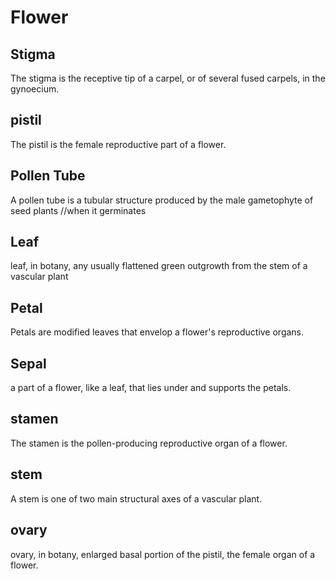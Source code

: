 # Flower

## Stigma
The stigma is the receptive tip of a carpel, or of several fused carpels, in the gynoecium.
       
## pistil
The pistil is the female reproductive part of a flower.

## Pollen Tube
A pollen tube is a tubular structure produced by the male gametophyte of seed plants //when it germinates

## Leaf
leaf, in botany, any usually flattened green outgrowth from the stem of a vascular plant

## Petal
Petals are modified leaves that envelop a flower's reproductive organs.

## Sepal
a part of a flower, like a leaf, that lies under and supports the petals.

## stamen
The stamen is the pollen-producing reproductive organ of a flower. 

## stem
A stem is one of two main structural axes of a vascular plant.

## ovary
ovary, in botany, enlarged basal portion of the pistil, the female organ of a flower. 
